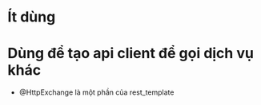 # Ít dùng

# Dùng để tạo api client để gọi dịch vụ khác

- @HttpExchange là một phần của rest_template

